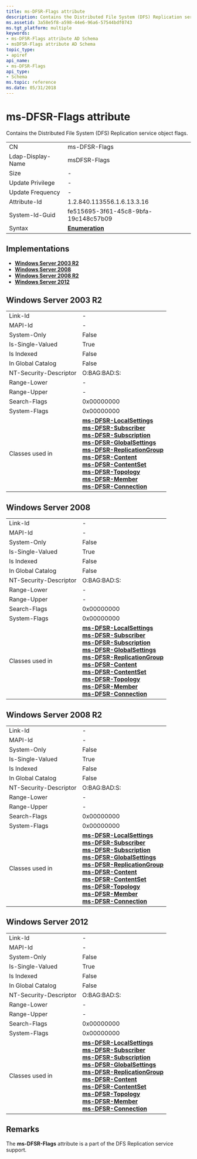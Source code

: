 ```yaml
---
title: ms-DFSR-Flags attribute
description: Contains the Distributed File System (DFS) Replication service object flags.
ms.assetid: 3a58e5f8-a598-44e6-96a6-57544bdf0743
ms.tgt_platform: multiple
keywords:
- ms-DFSR-Flags attribute AD Schema
- msDFSR-Flags attribute AD Schema
topic_type:
- apiref
api_name:
- ms-DFSR-Flags
api_type:
- Schema
ms.topic: reference
ms.date: 05/31/2018
---
```


# ms-DFSR-Flags attribute

Contains the Distributed File System (DFS) Replication service object flags.



|                   |                                      |
|-------------------|--------------------------------------|
| CN                | ms-DFSR-Flags                        |
| Ldap-Display-Name | msDFSR-Flags                         |
| Size              | \-                                   |
| Update Privilege  | \-                                   |
| Update Frequency  | \-                                   |
| Attribute-Id      | 1.2.840.113556.1.6.13.3.16           |
| System-Id-Guid    | fe515695-3f61-45c8-9bfa-19c148c57b09 |
| Syntax            | [**Enumeration**](s-enumeration.md) |



## Implementations

-   [**Windows Server 2003 R2**](#windows-server-2003-r2)
-   [**Windows Server 2008**](#windows-server-2008)
-   [**Windows Server 2008 R2**](#windows-server-2008-r2)
-   [**Windows Server 2012**](#windows-server-2012)

## Windows Server 2003 R2



|                        |                                                                                                                                                                                                                                                                                                                                                                                                                                                                                                                                                                                                                                               |
|------------------------|-----------------------------------------------------------------------------------------------------------------------------------------------------------------------------------------------------------------------------------------------------------------------------------------------------------------------------------------------------------------------------------------------------------------------------------------------------------------------------------------------------------------------------------------------------------------------------------------------------------------------------------------------|
| Link-Id                | \-                                                                                                                                                                                                                                                                                                                                                                                                                                                                                                                                                                                                                                            |
| MAPI-Id                | \-                                                                                                                                                                                                                                                                                                                                                                                                                                                                                                                                                                                                                                            |
| System-Only            | False                                                                                                                                                                                                                                                                                                                                                                                                                                                                                                                                                                                                                                         |
| Is-Single-Valued       | True                                                                                                                                                                                                                                                                                                                                                                                                                                                                                                                                                                                                                                          |
| Is Indexed             | False                                                                                                                                                                                                                                                                                                                                                                                                                                                                                                                                                                                                                                         |
| In Global Catalog      | False                                                                                                                                                                                                                                                                                                                                                                                                                                                                                                                                                                                                                                         |
| NT-Security-Descriptor | O:BAG:BAD:S:                                                                                                                                                                                                                                                                                                                                                                                                                                                                                                                                                                                                                                  |
| Range-Lower            | \-                                                                                                                                                                                                                                                                                                                                                                                                                                                                                                                                                                                                                                            |
| Range-Upper            | \-                                                                                                                                                                                                                                                                                                                                                                                                                                                                                                                                                                                                                                            |
| Search-Flags           | 0x00000000                                                                                                                                                                                                                                                                                                                                                                                                                                                                                                                                                                                                                                    |
| System-Flags           | 0x00000000                                                                                                                                                                                                                                                                                                                                                                                                                                                                                                                                                                                                                                    |
| Classes used in        | [**ms-DFSR-LocalSettings**](c-msdfsr-localsettings.md)<br/> [**ms-DFSR-Subscriber**](c-msdfsr-subscriber.md)<br/> [**ms-DFSR-Subscription**](c-msdfsr-subscription.md)<br/> [**ms-DFSR-GlobalSettings**](c-msdfsr-globalsettings.md)<br/> [**ms-DFSR-ReplicationGroup**](c-msdfsr-replicationgroup.md)<br/> [**ms-DFSR-Content**](c-msdfsr-content.md)<br/> [**ms-DFSR-ContentSet**](c-msdfsr-contentset.md)<br/> [**ms-DFSR-Topology**](c-msdfsr-topology.md)<br/> [**ms-DFSR-Member**](c-msdfsr-member.md)<br/> [**ms-DFSR-Connection**](c-msdfsr-connection.md)<br/> |



## Windows Server 2008



|                        |                                                                                                                                                                                                                                                                                                                                                                                                                                                                                                                                                                                                                                               |
|------------------------|-----------------------------------------------------------------------------------------------------------------------------------------------------------------------------------------------------------------------------------------------------------------------------------------------------------------------------------------------------------------------------------------------------------------------------------------------------------------------------------------------------------------------------------------------------------------------------------------------------------------------------------------------|
| Link-Id                | \-                                                                                                                                                                                                                                                                                                                                                                                                                                                                                                                                                                                                                                            |
| MAPI-Id                | \-                                                                                                                                                                                                                                                                                                                                                                                                                                                                                                                                                                                                                                            |
| System-Only            | False                                                                                                                                                                                                                                                                                                                                                                                                                                                                                                                                                                                                                                         |
| Is-Single-Valued       | True                                                                                                                                                                                                                                                                                                                                                                                                                                                                                                                                                                                                                                          |
| Is Indexed             | False                                                                                                                                                                                                                                                                                                                                                                                                                                                                                                                                                                                                                                         |
| In Global Catalog      | False                                                                                                                                                                                                                                                                                                                                                                                                                                                                                                                                                                                                                                         |
| NT-Security-Descriptor | O:BAG:BAD:S:                                                                                                                                                                                                                                                                                                                                                                                                                                                                                                                                                                                                                                  |
| Range-Lower            | \-                                                                                                                                                                                                                                                                                                                                                                                                                                                                                                                                                                                                                                            |
| Range-Upper            | \-                                                                                                                                                                                                                                                                                                                                                                                                                                                                                                                                                                                                                                            |
| Search-Flags           | 0x00000000                                                                                                                                                                                                                                                                                                                                                                                                                                                                                                                                                                                                                                    |
| System-Flags           | 0x00000000                                                                                                                                                                                                                                                                                                                                                                                                                                                                                                                                                                                                                                    |
| Classes used in        | [**ms-DFSR-LocalSettings**](c-msdfsr-localsettings.md)<br/> [**ms-DFSR-Subscriber**](c-msdfsr-subscriber.md)<br/> [**ms-DFSR-Subscription**](c-msdfsr-subscription.md)<br/> [**ms-DFSR-GlobalSettings**](c-msdfsr-globalsettings.md)<br/> [**ms-DFSR-ReplicationGroup**](c-msdfsr-replicationgroup.md)<br/> [**ms-DFSR-Content**](c-msdfsr-content.md)<br/> [**ms-DFSR-ContentSet**](c-msdfsr-contentset.md)<br/> [**ms-DFSR-Topology**](c-msdfsr-topology.md)<br/> [**ms-DFSR-Member**](c-msdfsr-member.md)<br/> [**ms-DFSR-Connection**](c-msdfsr-connection.md)<br/> |



## Windows Server 2008 R2



|                        |                                                                                                                                                                                                                                                                                                                                                                                                                                                                                                                                                                                                                                               |
|------------------------|-----------------------------------------------------------------------------------------------------------------------------------------------------------------------------------------------------------------------------------------------------------------------------------------------------------------------------------------------------------------------------------------------------------------------------------------------------------------------------------------------------------------------------------------------------------------------------------------------------------------------------------------------|
| Link-Id                | \-                                                                                                                                                                                                                                                                                                                                                                                                                                                                                                                                                                                                                                            |
| MAPI-Id                | \-                                                                                                                                                                                                                                                                                                                                                                                                                                                                                                                                                                                                                                            |
| System-Only            | False                                                                                                                                                                                                                                                                                                                                                                                                                                                                                                                                                                                                                                         |
| Is-Single-Valued       | True                                                                                                                                                                                                                                                                                                                                                                                                                                                                                                                                                                                                                                          |
| Is Indexed             | False                                                                                                                                                                                                                                                                                                                                                                                                                                                                                                                                                                                                                                         |
| In Global Catalog      | False                                                                                                                                                                                                                                                                                                                                                                                                                                                                                                                                                                                                                                         |
| NT-Security-Descriptor | O:BAG:BAD:S:                                                                                                                                                                                                                                                                                                                                                                                                                                                                                                                                                                                                                                  |
| Range-Lower            | \-                                                                                                                                                                                                                                                                                                                                                                                                                                                                                                                                                                                                                                            |
| Range-Upper            | \-                                                                                                                                                                                                                                                                                                                                                                                                                                                                                                                                                                                                                                            |
| Search-Flags           | 0x00000000                                                                                                                                                                                                                                                                                                                                                                                                                                                                                                                                                                                                                                    |
| System-Flags           | 0x00000000                                                                                                                                                                                                                                                                                                                                                                                                                                                                                                                                                                                                                                    |
| Classes used in        | [**ms-DFSR-LocalSettings**](c-msdfsr-localsettings.md)<br/> [**ms-DFSR-Subscriber**](c-msdfsr-subscriber.md)<br/> [**ms-DFSR-Subscription**](c-msdfsr-subscription.md)<br/> [**ms-DFSR-GlobalSettings**](c-msdfsr-globalsettings.md)<br/> [**ms-DFSR-ReplicationGroup**](c-msdfsr-replicationgroup.md)<br/> [**ms-DFSR-Content**](c-msdfsr-content.md)<br/> [**ms-DFSR-ContentSet**](c-msdfsr-contentset.md)<br/> [**ms-DFSR-Topology**](c-msdfsr-topology.md)<br/> [**ms-DFSR-Member**](c-msdfsr-member.md)<br/> [**ms-DFSR-Connection**](c-msdfsr-connection.md)<br/> |



## Windows Server 2012



|                        |                                                                                                                                                                                                                                                                                                                                                                                                                                                                                                                                                                                                                                               |
|------------------------|-----------------------------------------------------------------------------------------------------------------------------------------------------------------------------------------------------------------------------------------------------------------------------------------------------------------------------------------------------------------------------------------------------------------------------------------------------------------------------------------------------------------------------------------------------------------------------------------------------------------------------------------------|
| Link-Id                | \-                                                                                                                                                                                                                                                                                                                                                                                                                                                                                                                                                                                                                                            |
| MAPI-Id                | \-                                                                                                                                                                                                                                                                                                                                                                                                                                                                                                                                                                                                                                            |
| System-Only            | False                                                                                                                                                                                                                                                                                                                                                                                                                                                                                                                                                                                                                                         |
| Is-Single-Valued       | True                                                                                                                                                                                                                                                                                                                                                                                                                                                                                                                                                                                                                                          |
| Is Indexed             | False                                                                                                                                                                                                                                                                                                                                                                                                                                                                                                                                                                                                                                         |
| In Global Catalog      | False                                                                                                                                                                                                                                                                                                                                                                                                                                                                                                                                                                                                                                         |
| NT-Security-Descriptor | O:BAG:BAD:S:                                                                                                                                                                                                                                                                                                                                                                                                                                                                                                                                                                                                                                  |
| Range-Lower            | \-                                                                                                                                                                                                                                                                                                                                                                                                                                                                                                                                                                                                                                            |
| Range-Upper            | \-                                                                                                                                                                                                                                                                                                                                                                                                                                                                                                                                                                                                                                            |
| Search-Flags           | 0x00000000                                                                                                                                                                                                                                                                                                                                                                                                                                                                                                                                                                                                                                    |
| System-Flags           | 0x00000000                                                                                                                                                                                                                                                                                                                                                                                                                                                                                                                                                                                                                                    |
| Classes used in        | [**ms-DFSR-LocalSettings**](c-msdfsr-localsettings.md)<br/> [**ms-DFSR-Subscriber**](c-msdfsr-subscriber.md)<br/> [**ms-DFSR-Subscription**](c-msdfsr-subscription.md)<br/> [**ms-DFSR-GlobalSettings**](c-msdfsr-globalsettings.md)<br/> [**ms-DFSR-ReplicationGroup**](c-msdfsr-replicationgroup.md)<br/> [**ms-DFSR-Content**](c-msdfsr-content.md)<br/> [**ms-DFSR-ContentSet**](c-msdfsr-contentset.md)<br/> [**ms-DFSR-Topology**](c-msdfsr-topology.md)<br/> [**ms-DFSR-Member**](c-msdfsr-member.md)<br/> [**ms-DFSR-Connection**](c-msdfsr-connection.md)<br/> |



## Remarks

The **ms-DFSR-Flags** attribute is a part of the DFS Replication service support.

 

 





